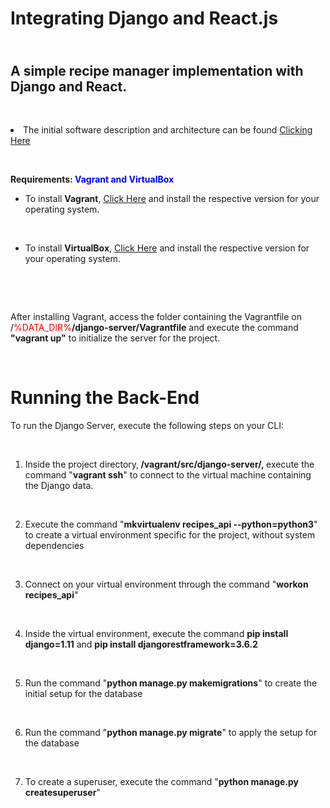 <h1>Integrating Django and React.js</h1>
<h2><br />A simple recipe manager implementation with Django and React.</h2>
<p>&nbsp;</p>
<li>The initial software description and architecture can be found <a href="https://drive.google.com/open?id=1hOcDWcIVbYaNhZ4ijZLJgVTqnYZlb_wN">Clicking Here</a></li>
<p>&nbsp;</p>
<p><strong>Requirements: <span style="color: #0000ff;">Vagrant and VirtualBox</span></strong></p>
<ul>
<li>To install <strong>Vagrant</strong>,&nbsp;<a href="https://www.vagrantup.com/downloads.html">Click Here</a> and install the respective version for your operating system.</li>
</ul>
<p>&nbsp;</p>
<ul>
<li>To install <strong>VirtualBox</strong>,&nbsp;<a href="https://www.virtualbox.org/wiki/Downloads">Click Here</a> and install the respective version for your operating system.</li>
</ul>
<p>&nbsp;</p>
<p>&nbsp;</p>
<p>After installing Vagrant, access the folder containing the Vagrantfile on /<span style="color: #ff0000;">%DATA_DIR%</span><strong>/django-server/Vagrantfile</strong> and execute the command <strong>"vagrant up"</strong> to initialize the server for the project.</p>
<p>&nbsp;</p>
<h1>Running the Back-End</h1>
<p>To run the Django Server, execute the following steps on your CLI:</p>
<p>&nbsp;</p>
<ol>
<li>Inside the project directory,<strong> /vagrant/src/django-server/,&nbsp;</strong>execute the command "<strong>vagrant ssh</strong>" to connect to the virtual machine containing the Django data.
<p>&nbsp;</p>
</li>
<li>Execute the command "<strong>mkvirtualenv recipes_api --python=python3</strong>" to create a virtual environment specific for the project, without system dependencies
<p>&nbsp;</p>
</li>
<li>Connect on your virtual environment through the command "<strong>workon recipes_api</strong>"
<p>&nbsp;</p>
</li>
<li>Inside the virtual environment, execute the command <strong>pip install django=1.11</strong> and&nbsp;<strong>pip install djangorestframework=3.6.2</strong>
<p>&nbsp;</p>
</li>
<li>Run the command "<strong>python manage.py makemigrations</strong>" to create the initial setup for the database
<p>&nbsp;</p>
</li>
<li>Run the command "<strong>python manage.py migrate</strong>" to apply the setup for the database
<p>&nbsp;</p>
</li>
<li>
<p>To create a superuser, execute the command "<strong>python manage.py createsuperuser</strong>"&nbsp;</p>
</li>
</ol>

